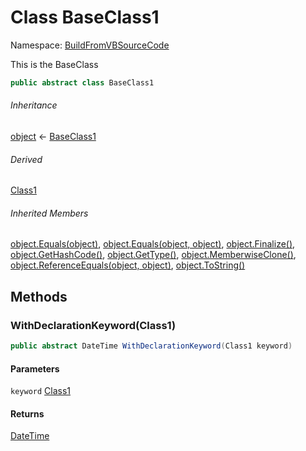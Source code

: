 ﻿# Class BaseClass1

Namespace: [BuildFromVBSourceCode](BuildFromVBSourceCode.md)

This is the BaseClass

```csharp
public abstract class BaseClass1
```

###### Inheritance

[object](https://learn.microsoft.com/dotnet/api/system.object) ← 
[BaseClass1](BuildFromVBSourceCode.BaseClass1.md)

###### Derived

[Class1](BuildFromVBSourceCode.Class1.md)

###### Inherited Members

[object.Equals(object)](https://learn.microsoft.com/dotnet/api/system.object.equals#system-object-equals(system-object)), 
[object.Equals(object, object)](https://learn.microsoft.com/dotnet/api/system.object.equals#system-object-equals(system-object-system-object)), 
[object.Finalize()](https://learn.microsoft.com/dotnet/api/system.object.finalize), 
[object.GetHashCode()](https://learn.microsoft.com/dotnet/api/system.object.gethashcode), 
[object.GetType()](https://learn.microsoft.com/dotnet/api/system.object.gettype), 
[object.MemberwiseClone()](https://learn.microsoft.com/dotnet/api/system.object.memberwiseclone), 
[object.ReferenceEquals(object, object)](https://learn.microsoft.com/dotnet/api/system.object.referenceequals), 
[object.ToString()](https://learn.microsoft.com/dotnet/api/system.object.tostring)

## Methods

### <a id="BuildFromVBSourceCode_BaseClass1_WithDeclarationKeyword_BuildFromVBSourceCode_Class1_"></a>WithDeclarationKeyword(Class1)

```csharp
public abstract DateTime WithDeclarationKeyword(Class1 keyword)
```

#### Parameters

`keyword` [Class1](BuildFromVBSourceCode.Class1.md)

#### Returns

[DateTime](https://learn.microsoft.com/dotnet/api/system.datetime)

